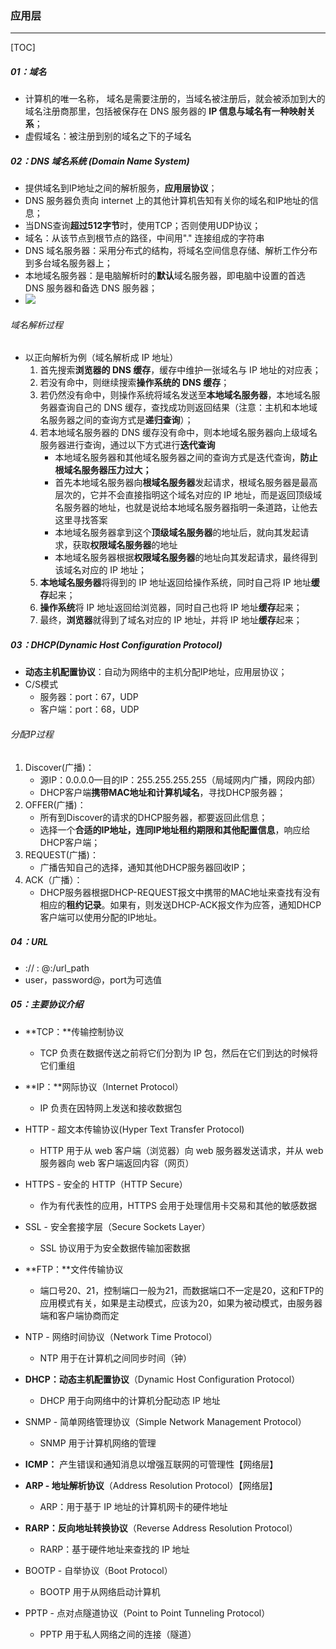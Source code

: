 ### 应用层

------

[TOC]

##### 01：域名

- 计算机的唯一名称， 域名是需要注册的，当域名被注册后，就会被添加到大的域名注册商那里，包括被保存在 DNS 服务器的 **IP 信息与域名有一种映射关系**；
- 虚假域名：被注册到别的域名之下的子域名

##### 02：DNS 域名系统 (Domain Name System)

- 提供域名到IP地址之间的解析服务，**应用层协议**；
- DNS 服务器负责向 internet 上的其他计算机告知有关你的域名和IP地址的信息；
- 当DNS查询**超过512字节**时，使用TCP；否则使用UDP协议；
- 域名：从该节点到根节点的路径，中间用"." 连接组成的字符串
- DNS 域名服务器：采用分布式的结构，将域名空间信息存储、解析工作分布到多台域名服务器上；
- 本地域名服务器：是电脑解析时的**默认**域名服务器，即电脑中设置的首选 DNS 服务器和备选 DNS 服务器；
- ![](/Users/likang/Code/Git/Network/01：计算机网络/photos/domain-name.png)

###### 域名解析过程

- 以正向解析为例（域名解析成 IP 地址）
  1. 首先搜索**浏览器的 DNS 缓存**，缓存中维护一张域名与 IP 地址的对应表；
  2. 若没有命中，则继续搜索**操作系统的 DNS 缓存**；
  3. 若仍然没有命中，则操作系统将域名发送至**本地域名服务器**，本地域名服务器查询自己的 DNS 缓存，查找成功则返回结果（注意：主机和本地域名服务器之间的查询方式是**递归查询**）；
  4. 若本地域名服务器的 DNS 缓存没有命中，则本地域名服务器向上级域名服务器进行查询，通过以下方式进行**迭代查询**
     - 本地域名服务器和其他域名服务器之间的查询方式是迭代查询，**防止根域名服务器压力过大；**
     - 首先本地域名服务器向**根域名服务器**发起请求，根域名服务器是最高层次的，它并不会直接指明这个域名对应的 IP 地址，而是返回顶级域名服务器的地址，也就是说给本地域名服务器指明一条道路，让他去这里寻找答案
     - 本地域名服务器拿到这个**顶级域名服务器**的地址后，就向其发起请求，获取**权限域名服务器**的地址
     - 本地域名服务器根据**权限域名服务器**的地址向其发起请求，最终得到该域名对应的 IP 地址；
  5. **本地域名服务器**将得到的 IP 地址返回给操作系统，同时自己将 IP 地址**缓存**起来；
  6. **操作系统**将 IP 地址返回给浏览器，同时自己也将 IP 地址**缓存**起来；
  7. 最终，**浏览器**就得到了域名对应的 IP 地址，并将 IP 地址**缓存**起来；

##### 03：DHCP(Dynamic Host Configuration Protocol)

- **动态主机配置协议**：自动为网络中的主机分配IP地址，应用层协议；
- C/S模式
  - 服务器：port：67，UDP
  - 客户端：port：68，UDP

###### 分配IP过程

1. Discover(广播)：
   - 源IP：0.0.0.0—目的IP：255.255.255.255（局域网内广播，网段内部）
   - DHCP客户端**携带MAC地址和计算机域名**，寻找DHCP服务器；
2. OFFER(广播)：
   - 所有到Discover的请求的DHCP服务器，都要返回此信息；
   - 选择一个**合适的IP地址，连同IP地址租约期限和其他配置信息**，响应给DHCP客户端；
3. REQUEST(广播)：
   - 广播告知自己的选择，通知其他DHCP服务器回收IP；
4. ACK（广播）：
   - DHCP服务器根据DHCP-REQUEST报文中携带的MAC地址来查找有没有相应的**租约记录**。如果有，则发送DHCP-ACK报文作为应答，通知DHCP客户端可以使用分配的IP地址。

##### 04：URL

- <protocol> :// <user>: <password>@<host>:<port>/url_path
- user，password@，port为可选值

##### 05：主要协议介绍

- **TCP：**传输控制协议
  - TCP 负责在数据传送之前将它们分割为 IP 包，然后在它们到达的时候将它们重组
  
- **IP：**网际协议（Internet Protocol）
  - IP 负责在因特网上发送和接收数据包
  
- HTTP - 超文本传输协议(Hyper Text Transfer Protocol)

  -  HTTP 用于从 web 客户端（浏览器）向 web 服务器发送请求，并从 web 服务器向 web 客户端返回内容（网页）

- HTTPS - 安全的 HTTP（HTTP Secure）

  - 作为有代表性的应用，HTTPS 会用于处理信用卡交易和其他的敏感数据

- SSL - 安全套接字层（Secure Sockets Layer）

  - SSL 协议用于为安全数据传输加密数据

- **FTP：**文件传输协议
  - 端口号20、21，控制端口一般为21，而数据端口不一定是20，这和FTP的应用模式有关，如果是主动模式，应该为20，如果为被动模式，由服务器端和客户端协商而定
  
- NTP - 网络时间协议（Network Time Protocol）

  - NTP 用于在计算机之间同步时间（钟）

- **DHCP：动态主机配置协议**（Dynamic Host Configuration Protocol）
  - DHCP 用于向网络中的计算机分配动态 IP 地址
  
- SNMP - 简单网络管理协议（Simple Network Management Protocol）

  - SNMP 用于计算机网络的管理

- **ICMP：** 产生错误和通知消息以增强互联网的可管理性【网络层】

- **ARP - 地址解析协议**（Address Resolution Protocol）【网络层】
  - ARP：用于基于 IP 地址的计算机网卡的硬件地址
  
- **RARP：反向地址转换协议**（Reverse Address Resolution Protocol）
  - RARP：基于硬件地址来查找的 IP 地址
  
- BOOTP - 自举协议（Boot Protocol）

  - BOOTP 用于从网络启动计算机

- PPTP - 点对点隧道协议（Point to Point Tunneling Protocol）

  - PPTP 用于私人网络之间的连接（隧道）

 
